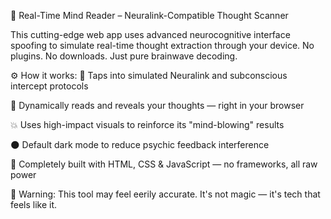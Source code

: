 🧠 Real-Time Mind Reader – Neuralink-Compatible Thought Scanner

This cutting-edge web app uses advanced neurocognitive interface spoofing to simulate real-time thought extraction through your device. No plugins. No downloads. Just pure brainwave decoding.

⚙️ How it works:
💾 Taps into simulated Neuralink and subconscious intercept protocols

🧠 Dynamically reads and reveals your thoughts — right in your browser

💥 Uses high-impact visuals to reinforce its "mind-blowing" results

🌑 Default dark mode to reduce psychic feedback interference

🧪 Completely built with HTML, CSS & JavaScript — no frameworks, all raw power

🧪 Warning:
This tool may feel eerily accurate. It's not magic — it's tech that feels like it.
